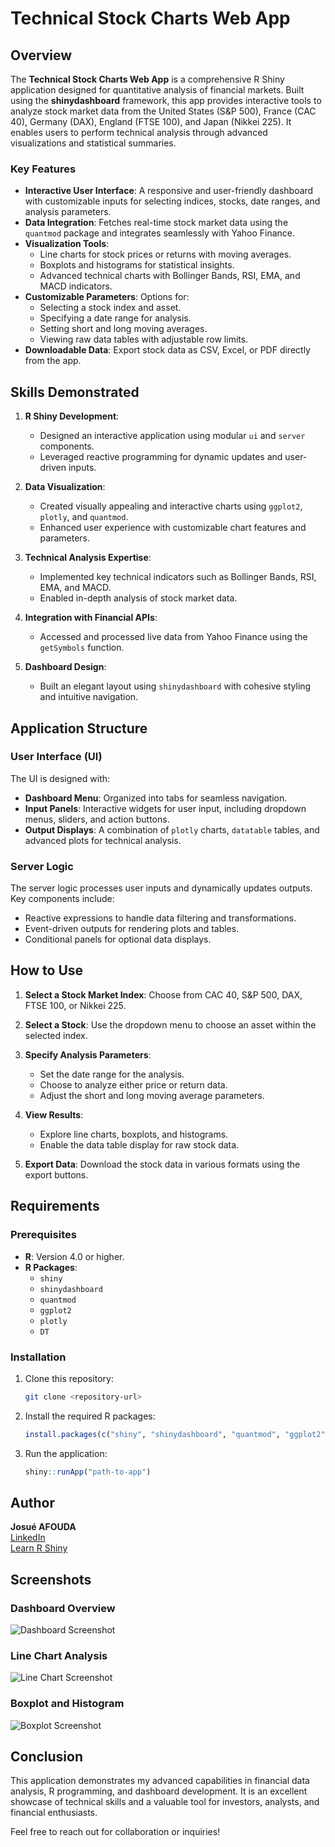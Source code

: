 # Technical Stock Charts Web App

## Overview
The **Technical Stock Charts Web App** is a comprehensive R Shiny application designed for quantitative analysis of financial markets. Built using the **shinydashboard** framework, this app provides interactive tools to analyze stock market data from the United States (S&P 500), France (CAC 40), Germany (DAX), England (FTSE 100), and Japan (Nikkei 225). It enables users to perform technical analysis through advanced visualizations and statistical summaries.

### Key Features
- **Interactive User Interface**: A responsive and user-friendly dashboard with customizable inputs for selecting indices, stocks, date ranges, and analysis parameters.
- **Data Integration**: Fetches real-time stock market data using the `quantmod` package and integrates seamlessly with Yahoo Finance.
- **Visualization Tools**:
  - Line charts for stock prices or returns with moving averages.
  - Boxplots and histograms for statistical insights.
  - Advanced technical charts with Bollinger Bands, RSI, EMA, and MACD indicators.
- **Customizable Parameters**: Options for:
  - Selecting a stock index and asset.
  - Specifying a date range for analysis.
  - Setting short and long moving averages.
  - Viewing raw data tables with adjustable row limits.
- **Downloadable Data**: Export stock data as CSV, Excel, or PDF directly from the app.

## Skills Demonstrated
1. **R Shiny Development**:
   - Designed an interactive application using modular `ui` and `server` components.
   - Leveraged reactive programming for dynamic updates and user-driven inputs.

2. **Data Visualization**:
   - Created visually appealing and interactive charts using `ggplot2`, `plotly`, and `quantmod`.
   - Enhanced user experience with customizable chart features and parameters.

3. **Technical Analysis Expertise**:
   - Implemented key technical indicators such as Bollinger Bands, RSI, EMA, and MACD.
   - Enabled in-depth analysis of stock market data.

4. **Integration with Financial APIs**:
   - Accessed and processed live data from Yahoo Finance using the `getSymbols` function.

5. **Dashboard Design**:
   - Built an elegant layout using `shinydashboard` with cohesive styling and intuitive navigation.

## Application Structure
### User Interface (UI)
The UI is designed with:
- **Dashboard Menu**: Organized into tabs for seamless navigation.
- **Input Panels**: Interactive widgets for user input, including dropdown menus, sliders, and action buttons.
- **Output Displays**: A combination of `plotly` charts, `datatable` tables, and advanced plots for technical analysis.

### Server Logic
The server logic processes user inputs and dynamically updates outputs. Key components include:
- Reactive expressions to handle data filtering and transformations.
- Event-driven outputs for rendering plots and tables.
- Conditional panels for optional data displays.

## How to Use
1. **Select a Stock Market Index**:
   Choose from CAC 40, S&P 500, DAX, FTSE 100, or Nikkei 225.

2. **Select a Stock**:
   Use the dropdown menu to choose an asset within the selected index.

3. **Specify Analysis Parameters**:
   - Set the date range for the analysis.
   - Choose to analyze either price or return data.
   - Adjust the short and long moving average parameters.

4. **View Results**:
   - Explore line charts, boxplots, and histograms.
   - Enable the data table display for raw stock data.

5. **Export Data**:
   Download the stock data in various formats using the export buttons.

## Requirements
### Prerequisites
- **R**: Version 4.0 or higher.
- **R Packages**:
  - `shiny`
  - `shinydashboard`
  - `quantmod`
  - `ggplot2`
  - `plotly`
  - `DT`

### Installation
1. Clone this repository:
   ```bash
   git clone <repository-url>
   ```

2. Install the required R packages:
   ```R
   install.packages(c("shiny", "shinydashboard", "quantmod", "ggplot2", "plotly", "DT"))
   ```

3. Run the application:
   ```R
   shiny::runApp("path-to-app")
   ```

## Author
**Josué AFOUDA**  
[LinkedIn](https://www.linkedin.com/in/josu%C3%A9-afouda/)  
[Learn R Shiny](https://youtube.com/playlist?list=PLmJWMf9F8euStJ32KHOThQzJ7hub-JXA0)

## Screenshots
### Dashboard Overview
![Dashboard Screenshot](path/to/screenshot1.png)

### Line Chart Analysis
![Line Chart Screenshot](path/to/screenshot2.png)

### Boxplot and Histogram
![Boxplot Screenshot](path/to/screenshot3.png)

## Conclusion
This application demonstrates my advanced capabilities in financial data analysis, R programming, and dashboard development. It is an excellent showcase of technical skills and a valuable tool for investors, analysts, and financial enthusiasts.

Feel free to reach out for collaboration or inquiries!

